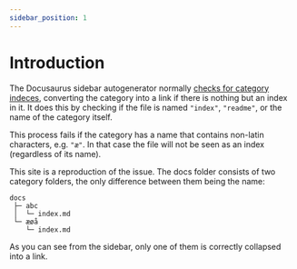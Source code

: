 ```yaml
---
sidebar_position: 1
---
```


# Introduction

The Docusaurus sidebar autogenerator normally [checks for category indeces](https://github.com/facebook/docusaurus/blob/6514f0784bd91bdce5d86be5fb1df338089db9d7/packages/docusaurus-plugin-content-docs/src/docs.ts#L432-L442), converting the category into a link if there is nothing but an index in it. It does this by checking if the file is named `"index"`, `"readme"`, or the name of the category itself.

This process fails if the category has a name that contains non-latin characters, e.g. `"æ"`. In that case the file will not be seen as an index (regardless of its name).

This site is a reproduction of the issue. The docs folder consists of two category folders, the only difference between them being the name:

```
docs
 ├─ abc
 │  └─ index.md
 └─ æøå
    └─ index.md
```

As you can see from the sidebar, only one of them is correctly collapsed into a link.
